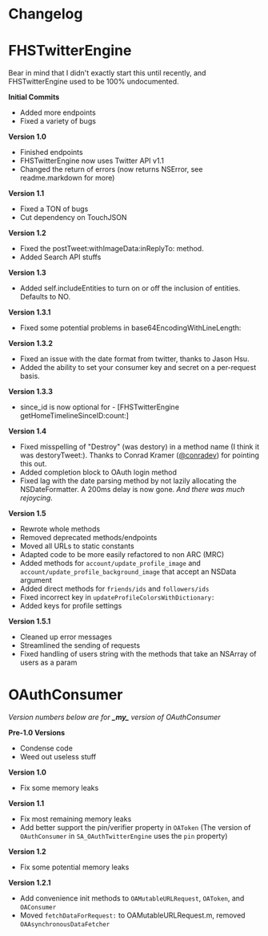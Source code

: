 **Changelog**
===

FHSTwitterEngine
===

Bear in mind that I didn't exactly start this until recently, and FHSTwitterEngine used to be 100% undocumented.

**Initial Commits**

- Added more endpoints
- Fixed a variety of bugs

**Version 1.0**

- Finished endpoints
- FHSTwitterEngine now uses Twitter API v1.1
- Changed the return of errors (now returns NSError, see readme.markdown for more)

**Version 1.1**

- Fixed a TON of bugs
- Cut dependency on TouchJSON

**Version 1.2**

- Fixed the postTweet:withImageData:inReplyTo: method.
- Added Search API stuffs

**Version 1.3**

- Added self.includeEntities to turn on or off the inclusion of entities. Defaults to NO.

**Version 1.3.1**

- Fixed some potential problems in base64EncodingWithLineLength:

**Version 1.3.2**

- Fixed an issue with the date format from twitter, thanks to Jason Hsu.
- Added the ability to set your consumer key and secret on a per-request basis.

**Version 1.3.3**

- since_id is now optional for - [FHSTwitterEngine getHomeTimelineSinceID:count:]

**Version 1.4**

- Fixed misspelling of "Destroy" (was destory) in a method name (I think it was destoryTweet:). Thanks to Conrad Kramer ([@conradev](http://twitter.com/conradev)) for pointing this out.
- Added completion block to OAuth login method
- Fixed lag with the date parsing method by not lazily allocating the NSDateFormatter. A 200ms delay is now gone. *And there was much rejoycing*.

**Version 1.5**

- Rewrote whole methods
- Removed deprecated methods/endpoints
- Moved all URLs to static constants
- Adapted code to be more easily refactored to non ARC (MRC)
- Added methods for `account/update_profile_image` and `account/update_profile_background_image` that accept an NSData argument
- Added direct methods for `friends/ids` and `followers/ids`
- Fixed incorrect key in `updateProfileColorsWithDictionary:`
- Added keys for profile settings

**Version 1.5.1**

- Cleaned up error messages
- Streamlined the sending of requests
- Fixed handling of users string with the methods that take an NSArray of users as a param


OAuthConsumer
===
*Version numbers below are for **\_my\_** version of OAuthConsumer*

**Pre-1.0 Versions**

- Condense code
- Weed out useless stuff

**Version 1.0**

- Fix some memory leaks

**Version 1.1**

- Fix most remaining memory leaks
- Add better support the pin/verifier property in `OAToken` (The version of `OAuthConsumer` in `SA_OAuthTwitterEngine` uses the `pin` property)

**Version 1.2**

- Fix some potential memory leaks

**Version 1.2.1**

- Add convenience init methods to `OAMutableURLRequest`, `OAToken`, and `OAConsumer`
- Moved `fetchDataForRequest:` to OAMutableURLRequest.m, removed `OAAsynchronousDataFetcher`



